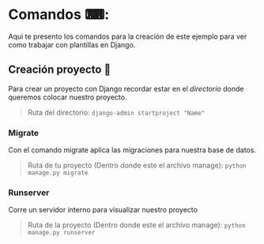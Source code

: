 # Comandos ⌨:
Aqui te presento los comandos para la creación de este ejemplo para ver como trabajar con plantillas en Django.

## Creación proyecto 🐍
Para crear un proyecto con Django recordar estar en el _directorio_ donde queremos colocar nuestro proyecto.
> Ruta del directorio: `django-admin startproject "Name"`

### Migrate
Con el comando migrate aplica las migraciones para nuestra base de datos.
> Ruta de tu proyecto (Dentro donde este el archivo manage):
> `python manage.py migrate`

### Runserver
Corre un servidor interno para visualizar nuestro proyecto
> Ruta de la proyecto (Dentro donde este el archivo manage):
`python manage.py runserver`
